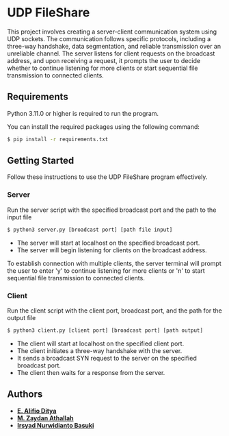# UDP FileShare

This project involves creating a server-client communication system using UDP sockets. The communication follows specific protocols, including a three-way handshake, data segmentation, and reliable transmission over an unreliable channel. The server listens for client requests on the broadcast address, and upon receiving a request, it prompts the user to decide whether to continue listening for more clients or start sequential file transmission to connected clients.

## Requirements
Python 3.11.0 or higher is required to run the program. 

You can install the required packages using the following command:
``` bash
$ pip install -r requirements.txt
```

## Getting Started
Follow these instructions to use the UDP FileShare program effectively.

### Server
Run the server script with the specified broadcast port and the path to the input file
``` bash
$ python3 server.py [broadcast port] [path file input]
```
- The server will start at localhost on the specified broadcast port.
- The server will begin listening for clients on the broadcast address.

To establish connection with multiple clients, the server terminal will prompt the user to enter 'y' to continue listening for more clients or 'n' to start sequential file transmission to connected clients.

### Client
Run the client script with the client port, broadcast port, and the path for the output file
``` bash
$ python3 client.py [client port] [broadcast port] [path output]
```
- The client will start at localhost on the specified client port.
- The client initiates a three-way handshake with the server.
- It sends a broadcast SYN request to the server on the specified broadcast port.
- The client then waits for a response from the server.

## Authors
- [**E. Alifio Ditya**](https://github.com/AlifioDitya)
- [**M. Zaydan Athallah**](https://github.com/zaydanA)
- [**Irsyad Nurwidianto Basuki**](https://github.com/irsyadnb)